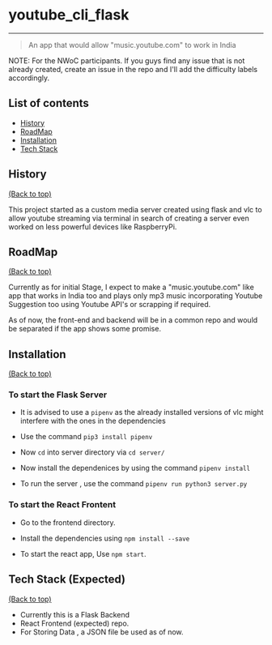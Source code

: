 # youtube_cli_flask
---
>An app that would allow "music.youtube.com" to work in India

NOTE: For the NWoC participants. If you guys find any issue that is not already created, create an issue in the repo and I'll add the difficulty labels accordingly.

## List of contents
- [History](#history)
- [RoadMap](#roadmap)
- [Installation](#installation)
- [Tech Stack](#tech-stack-expected)

## History
[(Back to top)](#list-of-contents)
<p> This project started as a custom media server created using flask and vlc to allow youtube streaming via terminal in search of creating a server even worked on less powerful devices like RaspberryPi.</p>

## RoadMap
[(Back to top)](#list-of-contents)
<p> Currently as for initial Stage, I expect to make a "music.youtube.com" like app that works in India too and plays only mp3 music incorporating Youtube Suggestion too using Youtube API's or scrapping if required. </p>
<p> As of now, the front-end and backend will be in a common repo and would be separated if the app shows some promise. </p>

## Installation
[(Back to top)](#list-of-contents)

### To start the Flask Server
* It is advised to use a `pipenv` as the already installed versions of vlc might interfere with the ones in the dependencies

* Use the command `pip3 install pipenv`

* Now `cd` into server directory via `cd server/`

* Now install the dependenices by using the command `pipenv install`

* To run the server , use the command `pipenv run python3 server.py`

### To start the React Frontent
* Go to the frontend directory.

* Install the dependencies using `npm install --save`

* To start the react app, Use `npm start`.

## Tech Stack (Expected)
[(Back to top)](#list-of-contents)

* Currently this is a Flask Backend
* React Frontend (expected) repo.
* For Storing Data , a JSON file be used as of now.
